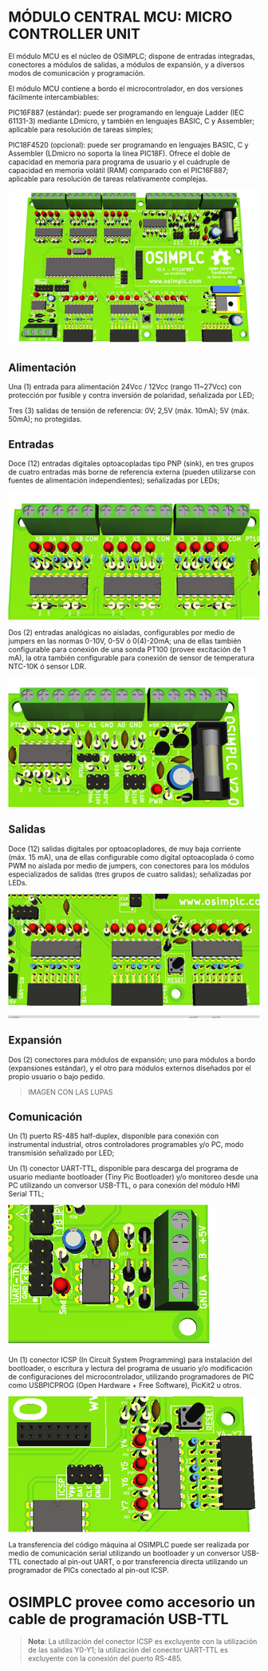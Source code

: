 # MÓDULO CENTRAL MCU: MICRO CONTROLLER UNIT

El módulo MCU es el núcleo de OSIMPLC; dispone de entradas integradas, conectores a
módulos de salidas, a módulos de expansión, y a diversos modos de comunicación y
programación.

El módulo MCU contiene a bordo el microcontrolador, en dos versiones fácilmente
intercambiables:

PIC16F887 (estándar): puede ser programando en lenguaje Ladder (IEC 61131-3)
mediante LDmicro, y también en lenguajes BASIC, C y Assembler; aplicable para
resolución de tareas simples;

PIC18F4520 (opcional): puede ser programando en lenguajes BASIC, C y Assembler
(LDmicro no soporta la línea PIC18F). Ofrece el doble de capacidad en memoria para
programa de usuario y el cuádruple de capacidad en memoria volátil (RAM) comparado
con el PIC16F887; aplicable para resolución de tareas relativamente complejas.

![MCU](../images/mcu.png)

## Alimentación

Una (1) entrada para alimentación 24Vcc / 12Vcc (rango 11~27Vcc) con protección por
fusible y contra inversión de polaridad, señalizada por LED;

Tres (3) salidas de tensión de referencia: 0V; 2,5V (máx. 10mA); 5V (máx. 50mA); no
protegidas.

## Entradas

Doce (12) entradas digitales optoacopladas tipo PNP (sink), en tres grupos de cuatro
entradas más borne de referencia externa (pueden utilizarse con fuentes de alimentación
independientes); señalizadas por LEDs;

![Digital inputs](../images/digital_inputs.png)


Dos (2) entradas analógicas no aisladas, configurables por medio de jumpers en las
normas 0-10V, 0-5V ó 0(4)-20mA; una de ellas también configurable para conexión de una
sonda PT100 (provee excitación de 1 mA), la otra también configurable para conexión de
sensor de temperatura NTC-10K ó sensor LDR.

![Analog Inputs + Power](../images/analog_inputs+power.png)


## Salidas

Doce (12) salidas digitales por optoacopladores, de muy baja corriente (máx. 15 mA), una
de ellas configurable como digital optoacoplada ó como PWM no aislada por medio de
jumpers, con conectores para los módulos especializados de salidas (tres grupos de
cuatro salidas); señalizadas por LEDs.

![Outputs](../images/outputs.png)

## Expansión

Dos (2) conectores para módulos de expansión; uno para módulos a bordo (expansiones
estándar), y el otro para módulos externos diseñados por el propio usuario o bajo pedido.

> IMAGEN CON LAS LUPAS

## Comunicación

Un (1) puerto RS-485 half-duplex, disponible para conexión con instrumental industrial,
otros controladores programables y/o PC, modo transmisión señalizado por LED;

Un (1) conector UART-TTL, disponible para descarga del programa de usuario mediante
bootloader (Tiny Pic Bootloader) y/o monitoreo desde una PC utilizando un conversor
USB-TTL, o para conexión del módulo HMI Serial TTL;

![TTL-RS485](../images/ttl-rs485.png)

Un (1) conector ICSP (In Circuit System Programming) para instalación del bootloader, o
escritura y lectura del programa de usuario y/o modificación de configuraciones del
microcontrolador, utilizando programadores de PIC como USBPICPROG (Open Hardware + Free Software), PicKit2 u otros.

![ICSP](../images/ICSP_reset.png)


La transferencia del código máquina al OSIMPLC puede ser realizada por medio de
comunicación serial utilizando un bootloader y un conversor USB-TTL conectado al pin-out
UART, o por transferencia directa utilizando un programador de PICs conectado al pin-out
ICSP.


**OSIMPLC provee como accesorio un cable de programación USB-TTL**
==========

> **Nota**:
> La utilización del conector ICSP es excluyente con la utilización de las salidas Y0-Y1; la
> utilización del conector UART-TTL es excluyente con la conexión del puerto RS-485.
